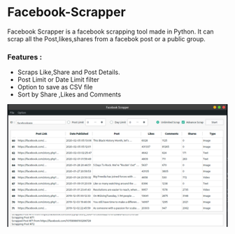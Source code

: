 # Facebook-Scrapper
Facebook Scrapper is a facebook scrapping tool made in Python. It can scrap all the Post,likes,shares from a facebok post or a public group.
### Features :

* Scraps Like,Share and Post Details.
* Post Limit or Date Limit filter
* Option to save as CSV file
* Sort by Share ,Likes and Comments

![Screenshot](/Screenshot%20from%202020-02-10%2013-20-07.png?raw=true "Screenshot")
